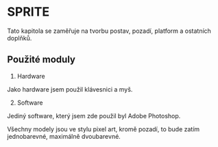 # SPRITE #
Tato kapitola se zaměřuje na tvorbu postav, pozadí, platform a ostatních doplňků.

## Použité moduly ##

1. Hardware

Jako hardware jsem použil klávesnici a myš.

2. Software

Jediný software, který jsem zde použil byl Adobe Photoshop.

Všechny modely jsou ve stylu pixel art, kromě pozadí, to bude zatím jednobarevné, maximálně dvoubarevné.
